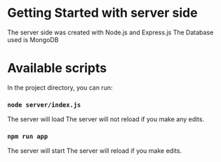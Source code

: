 # Getting Started with server side

The server side was created with Node.js and Express.js
The Database used is MongoDB

# Available scripts

In the project directory, you can run:

### `node server/index.js`

The server will load
The server will not reload if you make any edits.

### `npm run app`

The server will start
The server will reload if you make edits.





